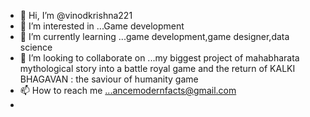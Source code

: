 - 👋 Hi, I’m @vinodkrishna221
- 👀 I’m interested in ...Game development
- 🌱 I’m currently learning ...game development,game designer,data science
- 💞️ I’m looking to collaborate on ...my biggest project of mahabharata mythological story into a battle royal game and the return of KALKI BHAGAVAN : the saviour of humanity game
- 📫 How to reach me ...ancemodernfacts@gmail.com
- 

<!---
vinodkrishna221/vinodkrishna221 is a ✨ special ✨ repository because its `README.md` (this file) appears on your GitHub profile.
You can click the Preview link to take a look at your changes.
--->
